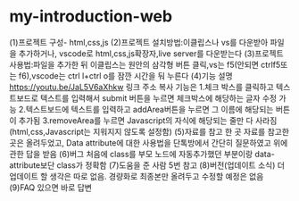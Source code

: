 # my-introduction-web
(1)프로젝트 구성- html,css,js
(2)프로젝트 설치방법:이클립스나 vs를 다운받아 파일을 추가하거나, vscode로 html,css,js확장자,live server를 다운받는다
(3)프로젝트 사용법:파일을 추가한 뒤 이클립스는 원안의 삼각형 버튼 클릭,vs는 f5(안되면 ctrlf5또는 f6),vscode는 ctrl l+ctrl o를
  잠깐 시간을 둬 누른다
(4)기능 설명 https://youtu.be/JaL5V6aXhkw  링크 주소 복사
기능은 
1.체크 박스를 클릭하고 텍스트보드로 텍스트를 입력해서 submit 버튼을 누르면 체크박스에 해당하는 글자 수정 가능
2.텍스트보드에 텍스트를 입력하고 addArea버튼을 누르면 그 이름에 해당되는 버튼이 추가됨
3.removeArea를 누르면 Javascript의 자식에 해당되는 줄만 다 사라짐(html,css,Javascript는 지워지지 않도록 설정함)
(5)자료를 참고 한 곳  자료를 참고한 곳은 올려두었고, Data attribute에 대한 사용법을 단톡방에서 간단히 질문하였고 위에 관한 답을 받음
(6)버그  처음에 class를 부모 노드에 자동추가했던 부분이랑 data-attribute보단 class가 정확함
(7)도움을 준 사람 5번 참고
(8)버전(업데이트 소식) 더 업데이트 할 생각은 따로 없음. 경량화로 최종본만 올려두고 수정할 예정은 없음
(9)FAQ 있으면 바로 답변


